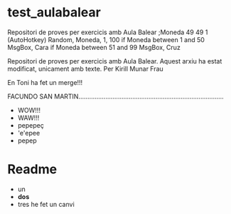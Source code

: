# test_aulabalear
Repositori de proves per exercicis amb Aula Balear
;Moneda 49 49 1 (AutoHotkey)
Random, Moneda, 1, 100
if Moneda between 1 and 50
MsgBox, Cara
if Moneda between 51 and 99
MsgBox, Cruz

Repositori de proves per exercicis amb Aula Balear.
Aquest arxiu ha estat modificat, unicament amb texte.
Per Kirill Munar Frau

En Toni ha fet un merge!!!

FACUNDO SAN MARTIN.................................................................................


* WOW!!! 
* WAW!!!
* pepepeç
* 'e'epee
* pepep

# Readme

* un
* **dos**
* tres
he fet un canvi


